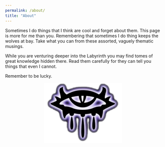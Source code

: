 ```yaml
---
permalink: /about/
title: "About"
---
```


Sometimes I do things that I think are cool and forget about them. This page is more for me than you. Remembering that sometimes I do thing keeps the wolves at bay. Take what you can from these assorted, vaguely thematic musings. 

While you are venturing deeper into the Labyrinth you may find tomes of great knowledge hidden there. Read them carefully for they can tell you things that even I cannot. 

Remember to be lucky.

<p align="center">
  <img src="/assets/images/NWN_logo.png" />
</p>
